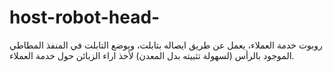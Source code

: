 # host-robot-head-
روبوت خدمة العملاء، يعمل عن طريق ايصاله بتابلت، ويوضع التابلت في المنفذ المطاطي الموجود بالرأس (لسهولة تثبيته بدل المعدن) لأخذ اراء الزبائن حول خدمة العملاء.
